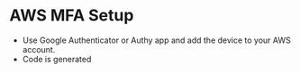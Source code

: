 # AWS MFA Setup
  - Use Google Authenticator or Authy app and add the device to your AWS account.
  - Code is generated
